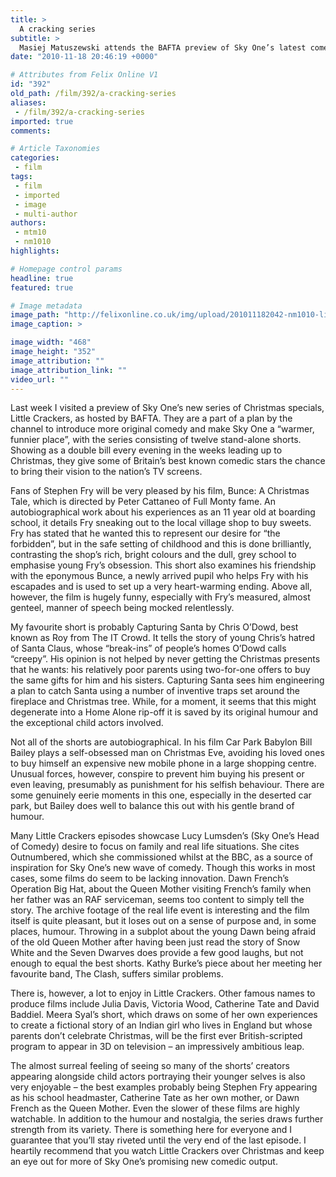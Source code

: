 ```yaml
---
title: >
  A cracking series
subtitle: >
  Masiej Matuszewski attends the BAFTA preview of Sky One’s latest comedy series of all-star Christmas specials
date: "2010-11-18 20:46:19 +0000"

# Attributes from Felix Online V1
id: "392"
old_path: /film/392/a-cracking-series
aliases:
 - /film/392/a-cracking-series
imported: true
comments:

# Article Taxonomies
categories:
 - film
tags:
 - film
 - imported
 - image
 - multi-author
authors:
 - mtm10
 - nm1010
highlights:

# Homepage control params
headline: true
featured: true

# Image metadata
image_path: "http://felixonline.co.uk/img/upload/201011182042-nm1010-littlecr.jpg"
image_caption: >

image_width: "468"
image_height: "352"
image_attribution: ""
image_attribution_link: ""
video_url: ""
---
```


Last week I visited a preview of Sky One’s new series of Christmas specials, Little Crackers, as hosted by BAFTA. They are a part of a plan by the channel to introduce more original comedy and make Sky One a “warmer, funnier place”, with the series consisting of twelve stand-alone shorts. Showing as a double bill every evening in the weeks leading up to Christmas, they give some of Britain’s best known comedic stars the chance to bring their vision to the nation’s TV screens.

Fans of Stephen Fry will be very pleased by his film, Bunce: A Christmas Tale, which is directed by Peter Cattaneo of Full Monty fame. An autobiographical work about his experiences as an 11 year old at boarding school, it details Fry sneaking out to the local village shop to buy sweets. Fry has stated that he wanted this to represent our desire for “the forbidden”, but in the safe setting of childhood and this is done brilliantly, contrasting the shop’s rich, bright colours and the dull, grey school to emphasise young Fry’s obsession. This short also examines his friendship with the eponymous Bunce, a newly arrived pupil who helps Fry with his escapades and is used to set up a very heart-warming ending. Above all, however, the film is hugely funny, especially with Fry’s measured, almost genteel, manner of speech being mocked relentlessly.

My favourite short is probably Capturing Santa by Chris O’Dowd, best known as Roy from The IT Crowd. It tells the story of young Chris’s hatred of Santa Claus, whose “break-ins” of people’s homes O’Dowd calls “creepy”. His opinion is not helped by never getting the Christmas presents that he wants: his relatively poor parents using two-for-one offers to buy the same gifts for him and his sisters. Capturing Santa sees him engineering a plan to catch Santa using a number of inventive traps set around the fireplace and Christmas tree. While, for a moment, it seems that this might degenerate into a Home Alone rip-off it is saved by its original humour and the exceptional child actors involved.

Not all of the shorts are autobiographical. In his film Car Park Babylon Bill Bailey plays a self-obsessed man on Christmas Eve, avoiding his loved ones to buy himself an expensive new mobile phone in a large shopping centre. Unusual forces, however, conspire to prevent him buying his present or even leaving, presumably as punishment for his selfish behaviour. There are some genuinely eerie moments in this one, especially in the deserted car park, but Bailey does well to balance this out with his gentle brand of humour.

Many Little Crackers episodes showcase Lucy Lumsden’s (Sky One’s Head of Comedy) desire to focus on family and real life situations. She cites Outnumbered, which she commissioned whilst at the BBC, as a source of inspiration for Sky One’s new wave of comedy. Though this works in most cases, some films do seem to be lacking innovation. Dawn French’s Operation Big Hat, about the Queen Mother visiting French’s family when her father was an RAF serviceman, seems too content to simply tell the story. The archive footage of the real life event is interesting and the film itself is quite pleasant, but it loses out on a sense of purpose and, in some places, humour. Throwing in a subplot about the young Dawn being afraid of the old Queen Mother after having been just read the story of Snow White and the Seven Dwarves does provide a few good laughs, but not enough to equal the best shorts. Kathy Burke’s piece about her meeting her favourite band, The Clash, suffers similar problems.

There is, however, a lot to enjoy in Little Crackers. Other famous names to produce films include Julia Davis, Victoria Wood, Catherine Tate and David Baddiel. Meera Syal’s short, which draws on some of her own experiences to create a fictional story of an Indian girl who lives in England but whose parents don’t celebrate Christmas, will be the first ever British-scripted program to appear in 3D on television – an impressively ambitious leap.

The almost surreal feeling of seeing so many of the shorts’ creators appearing alongside child actors portraying their younger selves is also very enjoyable – the best examples probably being Stephen Fry appearing as his school headmaster, Catherine Tate as her own mother, or Dawn French as the Queen Mother. Even the slower of these films are highly watchable. In addition to the humour and nostalgia, the series draws further strength from its variety. There is something here for everyone and I guarantee that you’ll stay riveted until the very end of the last episode. I heartily recommend that you watch Little Crackers over Christmas and keep an eye out for more of Sky One’s promising new comedic output.
